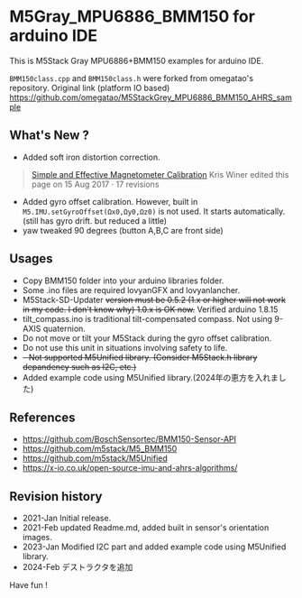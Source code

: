 # M5Gray_MPU6886_BMM150 for arduino IDE

This is M5Stack Gray MPU6886+BMM150 examples for arduino IDE.

`BMM150class.cpp` and `BMM150class.h` were forked from omegatao's repository. Original link (platform IO based)
https://github.com/omegatao/M5StackGrey_MPU6886_BMM150_AHRS_sample

## What's New ?
- Added soft iron distortion correction.
>[Simple and Effective Magnetometer Calibration](https://github.com/kriswiner/MPU6050/wiki/Simple-and-Effective-Magnetometer-Calibration)
>Kris Winer edited this page on 15 Aug 2017 · 17 revisions

- Added gyro offset calibration. However, built in `M5.IMU.setGyroOffset(Ωx0,Ωy0,Ωz0)` is not used.
  It starts automatically. (still has gyro drift. but reduced a little)
- yaw tweaked 90 degrees (button A,B,C are front side)

## Usages
- Copy BMM150 folder into your arduino libraries folder.
- Some .ino files are required lovyanGFX and lovyanlancher.
- M5Stack-SD-Updater ~~version must be 0.5.2 (1.x or higher will not work in my code. I don't know why) 1.0.x is OK now.~~ Verified arduino 1.8.15
- tilt_compass.ino is traditional tilt-compensated compass. Not using 9-AXIS quaternion.
- Do not move or tilt your M5Stack during the gyro offset calibration.
- Do not use this unit in situations involving safety to life.
- ~~- Not supported M5Unified library. (Consider M5Stack.h library depandency such as I2C, etc.)~~
- Added example code using M5Unified library.(2024年の恵方を入れました)

## References
- https://github.com/BoschSensortec/BMM150-Sensor-API
- https://github.com/m5stack/M5_BMM150
- https://github.com/m5stack/M5Unified
- https://x-io.co.uk/open-source-imu-and-ahrs-algorithms/

## Revision history
- 2021-Jan Initial release.
- 2021-Feb updated Readme.md, added built in sensor's orientation images.
- 2023-Jan Modified I2C part and added example code using M5Unified library.
- 2024-Feb デストラクタを追加

Have fun !
